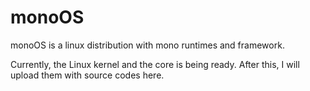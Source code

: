 # monoOS
monoOS is a linux distribution with mono runtimes and framework.

Currently, the Linux kernel and the core is being ready. After this, I will upload them with source codes here.
